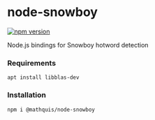 # node-snowboy

[![npm version](https://badge.fury.io/js/%40mathquis%2Fnode-picotts.svg)](https://badge.fury.io/js/%40mathquis%2Fnode-picotts)

Node.js bindings for Snowboy hotword detection

### Requirements
`apt install libblas-dev`

### Installation
`npm i @mathquis/node-snowboy`
